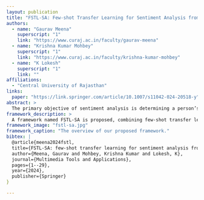 ```yaml
---
layout: publication
title: "FSTL-SA: Few-shot Transfer Learning for Sentiment Analysis from Facial Expressions"
authors:
  - name: "Gaurav Meena"
    superscript: "1"
    link: "https://www.curaj.ac.in/faculty/gaurav-meena"
  - name: "Krishna Kumar Mohbey"
    superscript: "1"
    link: "https://www.curaj.ac.in/faculty/krishna-kumar-mohbey"
  - name: "K Lokesh"
    superscript: "1"
    link: ""
affiliations:
  - "Central University of Rajasthan"
links:
  paper: "https://link.springer.com/article/10.1007/s11042-024-20518-y"
abstract: >
  The primary objective of sentiment analysis is determining a person’s viewpoint on a subject or the document’s overall contextual polarity. When a significant quantity of labeled data is provided for the target task, deep learning is demonstrated to be successful for sentiment analysis in facial expressions. Nonetheless, there is ongoing research toward training a deep learning model with few observations of labeled data such that it may generalize effectively on a novel task called Few-shot Learning. This research proposes a unique few-shot transfer learning (FSTL-SA) framework for nonverbal communication sentiment polarity categorization. First, a deep learning model is trained using a large publicly available dataset of CK+ and FER2013 on anger, fear, and surprise in the source domain. The trained model was then finetuned in the target domain using the N-way-k-shot approach on happy, sad, and neutral classes and FER2013 and CK+. In addition, we employed two-stage semi-supervised few-shot learning to address the labeled data scarcity. The proposed framework performed better than cutting-edge methods on nonverbal sentiment analysis. The proposed deep convolutional neural network (DCNN) achieved an accuracy of 75.33% in the source domain, and the FSTL-SA method achieved an average accuracy of 61% for 100 shots. Additionally, we achieved an accuracy of 82% on a single semi-supervised approach for 60-shot.
framework_description: >
  A framework named FSTL-SA is proposed, combining few-shot transfer learning and semi-supervised learning to improve sentiment polarity classification from    nonverbal facial expressions.
framework_image: "fstl-sa.jpg"
framework_caption: "The overview of our proposed framework."
bibtex: |
  @article{meena2024fstl,
  title={FSTL-SA: few-shot transfer learning for sentiment analysis from facial expressions},
  author={Meena, Gaurav and Mohbey, Krishna Kumar and Lokesh, K},
  journal={Multimedia Tools and Applications},
  pages={1--29},
  year={2024},
  publisher={Springer}
}

---
```

